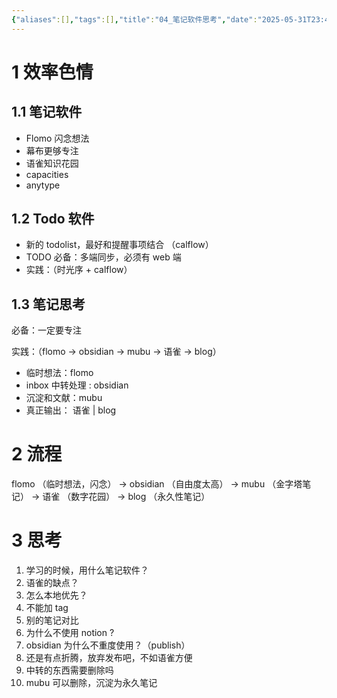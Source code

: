```yaml
---
{"aliases":[],"tags":[],"title":"04_笔记软件思考","date":"2025-05-31T23:44:38Z","date_modify":"2025-06-01T23:59:12Z","dg-publish":true,"permalink":"/900_Publish/04_笔记软件思考/","dgPassFrontmatter":true,"created":"2025-05-31T23:44:38Z","updated":"2025-06-01T23:59:12Z"}
---
```



# 1 效率色情

## 1.1 笔记软件

- Flomo 闪念想法
- 幕布更够专注
- 语雀知识花园
- capacities
- anytype

## 1.2 Todo 软件

- 新的 todolist，最好和提醒事项结合 （calflow）
- TODO 必备：多端同步，必须有 web 端
- 实践：（时光序 + calflow）

## 1.3 笔记思考

必备：一定要专注

实践：（flomo -> obsidian -> mubu -> 语雀 -> blog）

- 临时想法：flomo
- inbox 中转处理 : obsidian
- 沉淀和文献：mubu
- 真正输出： 语雀 | blog

# 2 流程

flomo （临时想法，闪念） -> obsidian （自由度太高） -> mubu （金字塔笔记） -> 语雀 （数字花园） -> blog （永久性笔记）

# 3 思考

1. 学习的时候，用什么笔记软件？
2. 语雀的缺点？
3. 怎么本地优先？
4. 不能加 tag
5. 别的笔记对比
6. 为什么不使用 notion ?
7. obsidian 为什么不重度使用？（publish）
8. 还是有点折腾，放弃发布吧，不如语雀方便
9. 中转的东西需要删除吗
10. mubu 可以删除，沉淀为永久笔记
